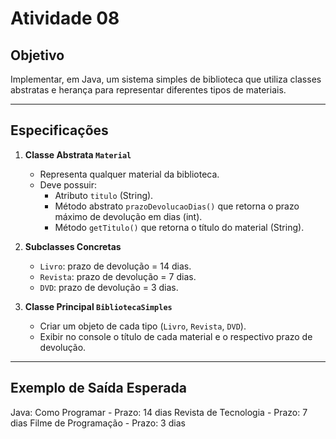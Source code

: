 # Atividade 08

## Objetivo

Implementar, em Java, um sistema simples de biblioteca que utiliza classes abstratas e herança para representar diferentes tipos de materiais.

---

## Especificações

1.  **Classe Abstrata `Material`**
    * Representa qualquer material da biblioteca.
    * Deve possuir:
        * Atributo `titulo` (String).
        * Método abstrato `prazoDevolucaoDias()` que retorna o prazo máximo de devolução em dias (int).
        * Método `getTitulo()` que retorna o título do material (String).

2.  **Subclasses Concretas**
    * `Livro`: prazo de devolução = 14 dias.
    * `Revista`: prazo de devolução = 7 dias.
    * `DVD`: prazo de devolução = 3 dias.

3.  **Classe Principal `BibliotecaSimples`**
    * Criar um objeto de cada tipo (`Livro`, `Revista`, `DVD`).
    * Exibir no console o título de cada material e o respectivo prazo de devolução.

---

## Exemplo de Saída Esperada

Java: Como Programar - Prazo: 14 dias
Revista de Tecnologia - Prazo: 7 dias
Filme de Programação - Prazo: 3 dias